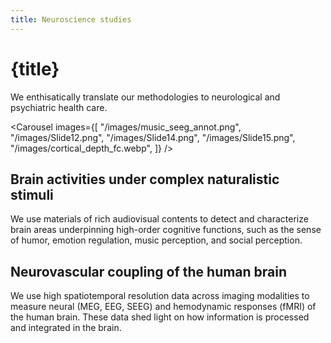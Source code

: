 ```yaml
---
title: Neuroscience studies 
---
```


<script lang="ts">
    import Carousel from "$lib/components/Carousel.svelte";
</script>

# {title}

We enthisatically translate our methodologies to neurological and psychiatric health care. 

<Carousel images={[
    "/images/music_seeg_annot.png",
    "/images/Slide12.png",
    "/images/Slide14.png",
    "/images/Slide15.png",
    "/images/cortical_depth_fc.webp",
]} />

## Brain activities under complex naturalistic stimuli
We use materials of rich audiovisual contents to detect and characterize brain areas underpinning high-order cognitive functions, such as the sense of humor, emotion regulation, music perception, and social perception.

## Neurovascular coupling of the human brain
We use high spatiotemporal resolution data across imaging modalities to measure neural (MEG, EEG, SEEG) and hemodynamic responses (fMRI) of the human brain. These data shed light on how information is processed and integrated in the brain.


 